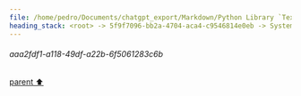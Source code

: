 ```yaml
---
file: /home/pedro/Documents/chatgpt_export/Markdown/Python Library `Textual` Main Concepts.md
heading_stack: <root> -> 5f9f7096-bb2a-4704-aca4-c9546814e0eb -> System -> df2de6ab-21ee-4e3f-b909-f71f777a24ea -> System -> aaa27974-0b91-4f43-9df7-ce0becad2ca1 -> User -> d02ff3d0-30f7-4850-a678-71286ddcfdc0 -> Assistant -> 06cd88dc-5bff-4a6f-8946-50e2a437c6ca -> Tool -> bbb4f456-4257-4ba0-8840-4f069aad6191 -> Assistant -> 1e6a5e45-4d2b-4580-b5d7-e5a3df2697bc -> Tool -> 33893889-6709-4b19-b299-9e344dddd296 -> Assistant -> 0948fa3d-6ea6-458b-9d53-a401f23ba83d -> Tool -> e60dd7e1-9292-46ef-acbe-1c514feb690e -> Assistant -> aaa2b94b-e61d-4977-bf80-8bf1cf53fc50 -> User -> 0cbb0921-25aa-4936-9d5a-a1aee035a46b -> Assistant -> 112b87d1-991c-401c-a0ca-e2d08cebcc48 -> Tool -> 707a1ba7-7285-4f9a-acac-b9d3d98165e1 -> Assistant -> e8c483cf-d3d9-4b28-b8dd-2ef5a6ebae2b -> Tool -> 5b5324fb-e397-420f-94cf-d6b782f11524 -> Assistant -> 5796a314-b753-47a5-8aff-8cb0fe61b62c -> Tool -> 9fffd126-cb25-4df5-a0d0-b64d47d0d47d -> Assistant -> aaa2fdf1-a118-49df-a22b-6f5061283c6b
---
```

###### aaa2fdf1-a118-49df-a22b-6f5061283c6b
[parent ⬆️](#9fffd126-cb25-4df5-a0d0-b64d47d0d47d)

